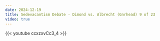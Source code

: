```yaml
---
date: 2024-12-19
title: Sedevacantism Debate - Dimond vs. Albrecht (Gnrhead) 9 of 23
video: true
---
```



{{< youtube ccxzxvCc3_4 >}}
